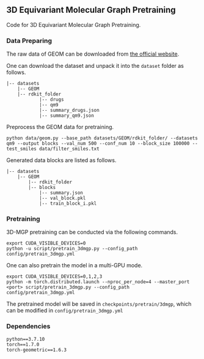 ## 3D Equivariant Molecular Graph Pretraining

Code for 3D Equivariant Molecular Graph Pretraining.

### Data Preparing

The raw data of GEOM can be downloaded from [the official website](https://dataverse.harvard.edu/dataset.xhtml?persistentId=doi:10.7910/DVN/JNGTDF).

One can download the dataset and unpack it into the `dataset` folder as follows.

```
|-- datasets
    |-- GEOM
	|-- rdkit_folder
            |-- drugs
            |-- qm9
            |-- summary_drugs.json
            |-- summary_qm9.json
```

Preprocess the GEOM data for pretraining.

```
python data/geom.py --base_path datasets/GEOM/rdkit_folder/ --datasets qm9 --output blocks --val_num 500 --conf_num 10 --block_size 100000 --test_smiles data/filter_smiles.txt
```

Generated data blocks are listed as follows.

```
|-- datasets
    |-- GEOM
        |-- rdkit_folder
        |-- blocks
            |-- summary.json
            |-- val_block.pkl
            |-- train_block_i.pkl
```

### Pretraining

3D-MGP pretraining can be conducted via the following commands.

```
export CUDA_VISIBLE_DEVICES=0
python -u script/pretrain_3dmgp.py --config_path config/pretrain_3dmgp.yml
```

One can also pretrain the model in a multi-GPU mode.

```
export CUDA_VISIBLE_DEVICES=0,1,2,3
python -m torch.distributed.launch --nproc_per_node=4 --master_port <port> script/pretrain_3dmgp.py --config_path config/pretrain_3dmgp.yml
```

The pretrained model will be saved in `checkpoints/pretrain/3dmgp`, which can be modified in `config/pretrain_3dmgp.yml`

### Dependencies

```
python==3.7.10
torch==1.7.0
torch-geometric==1.6.3
```
